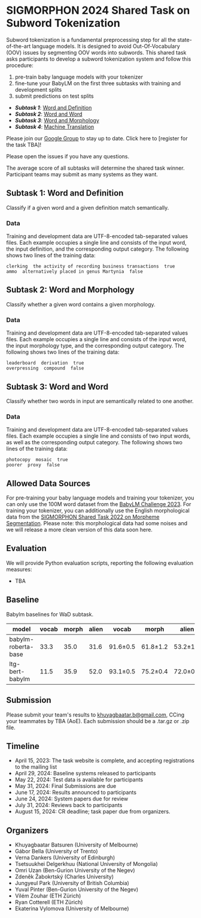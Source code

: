 # SIGMORPHON 2024 Shared Task on Subword Tokenization

Subword tokenization is a fundamental preprocessing step for all the state-of-the-art language models. It is designed to avoid Out-Of-Vocabulary (OOV) issues by segmenting OOV words into subwords. This shared task asks participants to develop a subword tokenization system and follow this procedure: 

1.  pre-train baby language models with your tokenizer
2.  fine-tune your BabyLM on the first three subtasks with training and development splits
3.  submit predictions on test splits

+ ***Subtask 1***: [Word and Definition](https://github.com/sigmorphon/2024TokenST#)
+ ***Subtask 2***: [Word and Word](https://github.com/sigmorphon/2024TokenST#)
+ ***Subtask 3***: [Word and Morphology](https://github.com/sigmorphon/2024TokenST#)
+ ***Subtask 4***: [Machine Translation](https://github.com/sigmorphon/2024TokenST#)

Please join our [Google Group](https://groups.google.com/forum/#!forum/sigmorphon-subword-tokenization/join) to stay up to date.
Click here to [register for the task TBA]!

Please open the issues if you have any questions.

The average score of all subtasks will determine the shared task winner. Participant teams may submit as many systems as they want.

## Subtask 1: Word and Definition
Classify if a given word and a given definition match semantically.

### Data
Training and development data are UTF-8-encoded tab-separated values files. Each example occupies a single line and consists of the input word, the input definition, and the corresponding output category. The following shows two lines of the training data:
    
    clerking  the activity of recording business transactions  true
    ammo  alternatively placed in genus Martynia  false

## Subtask 2: Word and Morphology
Classify whether a given word contains a given morphology.

### Data
Training and development data are UTF-8-encoded tab-separated values files. Each example occupies a single line and consists of the input word, the input morphology type, and the corresponding output category. The following shows two lines of the training data:
    
    leaderboard  derivation  true
    overpressing  compound  false

## Subtask 3: Word and Word
Classify whether two words in input are semantically related to one another.

### Data
Training and development data are UTF-8-encoded tab-separated values files. Each example occupies a single line and consists of two input words, as well as the corresponding output category. The following shows two lines of the training data:
    
    photocopy  mosaic  true
    poorer  proxy  false

## Allowed Data Sources
For pre-training your baby language models and training your tokenizer, you can only use the 100M word dataset from the [BabyLM Challenge 2023](https://babylm.github.io/archive_2023.html). For training your tokenizer, you can additionally use the English morphological data from the [SIGMORPHON Shared Task 2022 on Morpheme Segmentation](https://github.com/sigmorphon/2022SegmentationST). Please note: this morphological data had some noises and we will release a more clean version of this data soon here. 


## Evaluation

We will provide Python evaluation scripts, reporting the following evaluation measures:

- TBA

## Baseline

Babylm baselines for WaD subtask.

|   model                |   vocab  |   morph  |   alien  |   vocab     |   morph     |   alien     |   total     |
|------------------------|----------|----------|----------|-------------|-------------|-------------|-------------|
|  babylm-roberta-base   |   33.3   |   35.0   |   31.6   |   91.6±0.5  |   61.8±1.2  |   53.2±1.6  |   69.0±0.8  |
|  ltg-bert-babylm       |   11.5   |   35.9   |   52.0   |   93.1±0.5  |   75.2±0.4  |   72.0±0.9  |   75.8±0.4  |

## Submission

Please submit your team's results to khuyagbaatar.b@gmail.com, CCing your teammates by TBA (AoE). Each submission should be a .tar.gz or .zip file.

## Timeline

- April 15, 2023: The task website is complete, and accepting registrations to the mailing list
- April 29, 2024: Baseline systems released to participants
- May 22, 2024: Test data is available for participants
- May 31, 2024: Final Submissions are due
- June 17, 2024: Results announced to participants
- June 24, 2024: System papers due for review
- July 31, 2024: Reviews back to participants
- August 15, 2024: CR deadline; task paper due from organizers.

## Organizers
- Khuyagbaatar Batsuren (University of Melbourne)
- Gábor Bella (University of Trento)
- Verna Dankers (University of Edinburgh)
- Tsetsuukhei Delgerkhuu (National University of Mongolia)
- Omri Uzan (Ben-Gurion University of the Negev)
- Zdeněk Žabokrtský (Charles University)
- Jungyeul Park (University of British Columbia)
- Yuval Pinter (Ben-Gurion University of the Negev)
- Vilém Zouhar (ETH Zürich)
- Ryan Cotterell (ETH Zürich)
- Ekaterina Vylomova (University of Melbourne)
